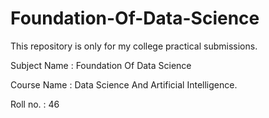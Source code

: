 # Foundation-Of-Data-Science

   This repository is only for my college practical submissions.

   Subject Name : Foundation Of Data Science 

   Course Name : Data Science And Artificial Intelligence.

   Roll no. : 46
 

